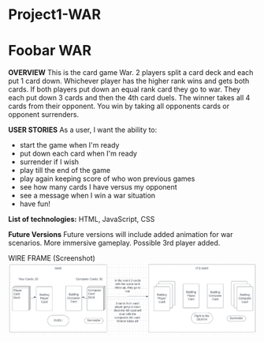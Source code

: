 # Project1-WAR

# Foobar **WAR**

**OVERVIEW**
This is the card game War. 2 players split a card deck and each put 1 card down. Whichever player has the higher rank wins and gets both cards. If both players put down an equal rank card they go to war. They each put down 3 cards and then the 4th card duels. The winner takes all 4 cards from their opponent. You win by taking all opponents cards or opponent surrenders. 

**USER STORIES**
As a user, I want the ability to:
* start the game when I'm ready
* put down each card when I'm ready
* surrender if I wish
* play till the end of the game
* play again keeping score of who won previous games
* see how many cards I have versus my opponent
* see a message when I win a war situation 
* have fun!

**List of technologies:** HTML, JavaScript, CSS

**Future Versions**
Future versions will include added animation for war scenarios. More immersive gameplay. Possible 3rd player added. 

WIRE FRAME (Screenshot)
![Alt text](<Screenshot (1)-1.png>)


